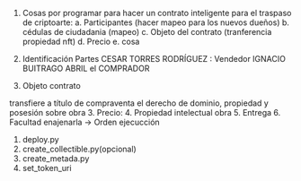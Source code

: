 1. Cosas por programar para hacer un contrato inteligente para el traspaso de criptoarte:
    a. Participantes (hacer mapeo para los nuevos dueños)
    b. cédulas de ciudadania (mapeo)
    c. Objeto del contrato (tranferencia propiedad nft)
    d. Precio
    e. cosa

    

1.	Identificación Partes
CESAR TORRES RODRÍGUEZ : Vendedor
IGNACIO BUITRAGO ABRIL el COMPRADOR

2.	Objeto contrato

transfiere a título de compraventa 
el derecho de dominio, propiedad y posesión 
sobre obra
3.	Precio:
4.	Propiedad intelectual obra
5.	Entrega
6.	Facultad enajenarla
-> Orden ejecucción 
1. deploy.py
2. create_collectible.py(opcional)
3. create_metada.py
4. set_token_uri